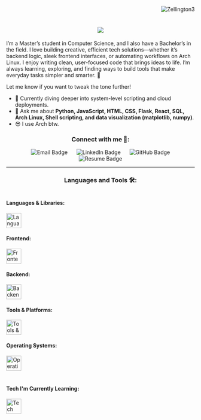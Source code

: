 <p align="right"> 
  <img src="https://komarev.com/ghpvc/?username=Zellington3&label=Profile%20views&color=0e75b6&style=flat" alt="Zellington3" /> 
</p>

<h1 align="center">
  <a href="https://github.com/DenverCoder1/readme-typing-svg" style="text-decoration: none; outline: none; border: none;">
    <img src="https://readme-typing-svg.herokuapp.com/?font=Press+Start+2P&size=25&center=true&vCenter=true&width=500&height=70&duration=5000&color=45447C&lines=Hello+%F0%9F%8C%8E!;+I'm+Zach+Ellington!" />
  </a>
</h1>

<p>
  I’m a Master’s student in Computer Science, and I also have a Bachelor’s in the field. I love building creative, efficient tech solutions—whether it’s backend logic, sleek frontend interfaces, or automating workflows on Arch Linux. I enjoy writing clean, user-focused code that brings ideas to life. I’m always learning, exploring, and finding ways to build tools that make everyday tasks simpler and smarter. 🧠

  Let me know if you want to tweak the tone further!
  <ul>
    <li>🌱 Currently diving deeper into system-level scripting and cloud deployments.</li>
    <li>💬 Ask me about <strong>Python, JavaScript, HTML, CSS, Flask, React, SQL, Arch Linux, Shell scripting, and data visualization (matplotlib, numpy)</strong>.</li>
    <li>😎 I use Arch btw.</li>
  </ul>
</p>

<h3 align="center">Connect with me 🔗:</h3>
<p align="center">
  <a href="mailto:zelling3@gmail.com" style="text-decoration: none; outline: none; border: none; user-select: none;">
    <img src="https://img.shields.io/badge/Email-D14836?style=flat&logo=gmail&logoColor=white" alt="Email Badge" style="margin:0 10px;" />
  </a>
  <a href="https://www.linkedin.com/in/zachary-ellington001" style="text-decoration: none; outline: none; border: none; user-select: none;">
    <img src="https://img.shields.io/badge/LinkedIn-0077B5?style=flat&logo=linkedin&logoColor=white" alt="LinkedIn Badge" style="margin:0 10px;" />
  </a>
  <a href="https://github.com/Zellington3" style="text-decoration: none; outline: none; border: none; user-select: none;">
    <img src="https://img.shields.io/badge/GitHub-181717?style=flat&logo=github&logoColor=white" alt="GitHub Badge" style="margin:0 10px;" />
  </a>
  <a href="https://raw.githubusercontent.com/Zellington3/Zellington3/main/Zachary_Ellington_Resume.pdf" style="text-decoration: none; outline: none; border: none; user-select: none;">
    <img src="https://img.shields.io/badge/Resume-4CAF50?style=flat&logo=read-the-docs&logoColor=white" alt="Resume Badge" style="margin:0 10px;" />
  </a>
</p>

------
<h3 align="center">Languages and Tools 🛠️:</h3>

<div style="display: flex; justify-content: space-between; flex-wrap: wrap; gap: 20px;">
  <div style="flex: 1; min-width: 250px;">
    <div style="margin-bottom: 10px;">
      <h4 style="font-weight: bold;">Languages & Libraries:</h4>
      <div style="display: flex; flex-wrap: wrap; gap: 15px;">
        <img height="40" src="https://skillicons.dev/icons?i=python,js,html,css,java" alt="Languages & Libraries" />
      </div>
    </div>
    <div style="margin-bottom: 10px;">
      <h4 style="font-weight: bold;">Frontend:</h4>
      <div style="display: flex; flex-wrap: wrap; gap: 15px;">
        <img height="40" src="https://skillicons.dev/icons?i=react,bootstrap,threejs" alt="Frontend" />
      </div>
    </div>
    <div style="margin-bottom: 10px;">
      <h4 style="font-weight: bold;">Backend:</h4>
      <div style="display: flex; flex-wrap: wrap; gap: 15px;">
        <img height="40" src="https://skillicons.dev/icons?i=flask,nodejs,postgresql" alt="Backend" />
      </div>
    </div>
    <div style="margin-bottom: 10px;">
      <h4 style="font-weight: bold;">Tools & Platforms:</h4>
      <div style="display: flex; flex-wrap: wrap; gap: 15px;">
        <img height="40" src="https://skillicons.dev/icons?i=linux,bash,github,vscode,git,gcp" alt="Tools & Platforms" />
      </div>
    </div>
    <div>
      <h4 style="font-weight: bold;">Operating Systems:</h4>
      <div style="display: flex; flex-wrap: wrap; gap: 15px;">
        <img height="40" src="https://skillicons.dev/icons?i=arch,ubuntu,windows" alt="Operating Systems" />
      </div>
    </div>
  </div>
  <div style="flex: 1; min-width: 250px;">
    <div style="margin-bottom: 10px;">
      <h4 style="font-weight: bold;">Tech I'm Currently Learning:</h4>
      <div style="display: flex; flex-wrap: wrap; gap: 15px;">
        <img height="40" src="https://skillicons.dev/icons?i=tensorflow,docker,graphql" alt="Tech I'm Currently Learning" />
      </div>
    </div>
  </div>

</div>






